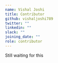 ```yaml
---
name: Vishal Joshi
title: Contributor
github: vishaljoshi789
twitter: ""
linkedin: ""
slack: ""
joining_date: ""
role: contributor
---
```


Still waiting for this
